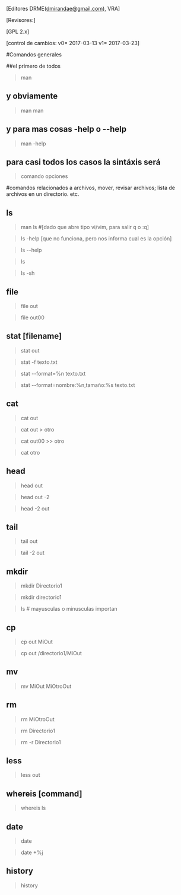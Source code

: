 [Editores DRME(dmirandae@gmail.com), VRA]

[Revisores:]

[GPL 2.x]

[control de cambios:
v0= 2017-03-13
v1= 2017-03-23]


#Comandos generales 

##el primero de todos

>man

## y obviamente 

> man man

## y para mas cosas -help o --help

> man -help

## para casi todos los casos la sintáxis será

> comando opciones


#comandos relacionados a archivos, mover, revisar archivos; lista de archivos en un directorio. etc. 

## ls

> man ls #[dado que abre tipo vi/vim, para salir q o :q]

> ls -help [que no funciona, pero nos informa cual es la opción]

> ls --help

> ls

> ls -sh

## file

>file out

>file out00

## stat [filename]

>stat out

>stat -f texto.txt 

>stat --format=%n texto.txt 

>stat --format=nombre:%n,tamaño:%s texto.txt

## cat

>cat out


>cat out > otro

>cat out00 >> otro

>cat  otro


## head

>head out

>head out -2

>head -2 out


## tail

>tail out

>tail -2 out


## mkdir

>mkdir Directorio1

>mkdir directorio1 

>ls # mayusculas o minusculas importan


## cp

>cp out MiOut

>cp out /directorio1/MiOut


## mv

>mv MiOut MiOtroOut


## rm

>rm MiOtroOut

>rm Directorio1

>rm -r Directorio1


## less

>less out


## whereis [command]

> whereis ls

## date

> date

>date +%j


## history

> history 


 
 
